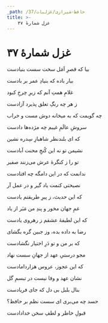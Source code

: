 ```yaml
---
_path: /حافظ-شیرازی/غزلیات/37
title: >-
    غزل شمارهٔ ۳۷
---
```

# غزل شمارهٔ ۳۷

<div class="b" id="bn1"><div class="m1"><p>بیا که قصرِ اَمَل سخت سست بنیادست</p></div>
<div class="m2"><p>بیار باده که بنیادِ عمر بر بادست</p></div></div>
<div class="b" id="bn2"><div class="m1"><p>غلامِ همتِ آنم که زیرِ چرخِ کبود</p></div>
<div class="m2"><p>ز هر چه رنگِ تعلق پذیرد آزادست</p></div></div>
<div class="b" id="bn3"><div class="m1"><p>چه گویمت که به میخانه دوش مست و خراب</p></div>
<div class="m2"><p>سروشِ عالَمِ غیبم چه مژده‌ها دادست</p></div></div>
<div class="b" id="bn4"><div class="m1"><p>که ای بلندنظر شاهبازِ سِدره نشین</p></div>
<div class="m2"><p>نشیمن تو نه این کُنجِ محنت آبادست</p></div></div>
<div class="b" id="bn5"><div class="m1"><p>تو را ز کنگرهٔ عرش می‌زنند صفیر</p></div>
<div class="m2"><p>ندانمت که در این دامگه چه افتادست</p></div></div>
<div class="b" id="bn6"><div class="m1"><p>نصیحتی کنمت یاد گیر و در عمل آر</p></div>
<div class="m2"><p>که این حدیث، ز پیرِ طریقتم یادست</p></div></div>
<div class="b" id="bn7"><div class="m1"><p>غمِ جهان مخور و پندِ من مَبَر از یاد</p></div>
<div class="m2"><p>که این لطیفهٔ عشقم ز رهروی یادست</p></div></div>
<div class="b" id="bn8"><div class="m1"><p>رضا به داده بده، وز جبین گره بگشای</p></div>
<div class="m2"><p>که بر من و تو دَرِ اختیار نگشادست</p></div></div>
<div class="b" id="bn9"><div class="m1"><p>مجو درستیِ عهد از جهانِ سست نهاد</p></div>
<div class="m2"><p>که این عجوز، عروس هزاردامادست</p></div></div>
<div class="b" id="bn10"><div class="m1"><p>نشان عهد و وفا نیست در تبسمِ گل</p></div>
<div class="m2"><p>بنال بلبل بی دل که جای فریادست</p></div></div>
<div class="b" id="bn11"><div class="m1"><p>حسد چه می‌بری ای سست نظم بر حافظ؟</p></div>
<div class="m2"><p>قبولِ خاطر و لطفِ سخن خدادادست</p></div></div>
